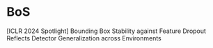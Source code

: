 # BoS
[ICLR 2024 Spotlight] Bounding Box Stability against Feature Dropout Reflects Detector Generalization across Environments
